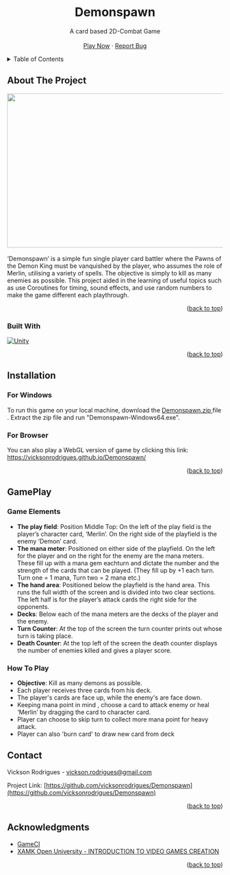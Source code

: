 
 
<a name="readme-top"></a>


<!-- PROJECT LOGO -->
<br />

  <h1 align="center">Demonspawn</h1>

  <p align="center">
    A card based 2D-Combat Game
    <br />
    <br />
    <a href="https://vicksonrodrigues.github.io/Demonspawn/">Play Now</a>
    ·
    <a href="https://github.com/vicksonrodrigues/Demonspawn/issues">Report Bug</a>
  </p>
</div>



<!-- TABLE OF CONTENTS -->
<details>
  <summary>Table of Contents</summary>
  <ol>
    <li>
      <a href="#about-the-project">About The Project</a>
      <ul>
        <li><a href="#built-with">Built With</a></li>
      </ul>
    </li>
    <li>
      <a href="#installation">Installation</a>
      <ul>
        <li><a href="#for-windows">For Windows</a></li>
        <li><a href="#for-browser">For Browser</a></li>
      </ul>
    </li>
    <li>
      <a href="#gameplay">GamePlay</a>
      <ul>
        <li><a href="#game-elements">Game Elements</a></li>
        <li><a href="#how-to-play">How To Play</a></li>
      </ul>
    </li>
    <li><a href="#contact">Contact</a></li>
    <li><a href="#acknowledgments">Acknowledgments</a></li>
  </ol>
</details>



<!-- ABOUT THE PROJECT -->
## About The Project
<div align="center">

<img src="https://media.giphy.com/media/TmyvCHrt24erZlYVmQ/giphy.gif" width="640" height="360" />

</div>
<br/>
‘Demonspawn’ is a simple fun single player card battler where the Pawns of the Demon King must be vanquished by the player, who assumes the role of Merlin, utilising a variety of spells. The objective is simply to kill as many enemies as possible. This project aided in the learning of useful topics such as use Coroutines for timing,  sound effects, and use random numbers to make the game different each playthrough.

<p align="right">(<a href="#readme-top">back to top</a>)</p>

### Built With

[![Unity][Unity]][Unity-url]

<p align="right">(<a href="#readme-top">back to top</a>)</p>

<!-- Installation -->
## Installation


### For Windows

To run this game on your local machine, download the <a href = https://github.com/vicksonrodrigues/Demonspawn/archive/refs/tags/v0.0.1-beta.4.zip>Demonspawn.zip </a> file . Extract the zip file and run "Demonspawn-Windows64.exe".

### For Browser

You can also play a WebGL version of game by clicking this link: https://vicksonrodrigues.github.io/Demonspawn/

<p align="right">(<a href="#readme-top">back to top</a>)</p>

<!--How To Play -->
## GamePlay

### Game Elements

* <b>The play field</b>: Position Middle Top: On the left of the play field is the player’s character card, ‘Merlin’. On the right side of the playfield is the enemy ‘Demon’ card. 
* <b>The mana meter</b>: Positioned on either side of the playfield. On the left for the player and on the right for the enemy are the mana meters. These fill up with a mana gem eachturn and dictate the number and the strength of the cards that can be played. (They fill up by +1 each turn. Turn one = 1 mana, Turn two = 2 mana etc.) 
* <b>The hand area</b>: Positioned below the playfield is the hand area.  This runs the full width of the screen and is divided into two clear sections. The left half is for the player’s attack cards the right side for the opponents. 
* <b>Decks</b>: Below each of the mana meters are the decks of the player and the enemy. 
* <b>Turn Counter</b>: At the top of the screen the turn counter prints out whose turn is taking place. 
* <b>Death Counter</b>: At the top left of the screen the death counter displays the number of enemies killed and gives a player score.

### How To Play

* <b>Objective</b>: Kill as many demons as possible.
* Each player receives three cards from his deck. 
* The player's cards are face up, while the enemy's are face down.
* Keeping mana point in mind , choose a card to attack enemy or heal ‘Merlin’ by dragging the card to character card.
* Player can choose to skip turn to collect more mana point for heavy attack.
* Player can also 'burn card' to draw new card from deck


<!-- CONTACT -->
## Contact

Vickson Rodrigues - vickson.rodrigues@gmail.com

Project Link: [https://github.com/vicksonrodrigues/Demonspawn](https://github.com/vicksonrodrigues/Demonspawn)

<p align="right">(<a href="#readme-top">back to top</a>)</p>



<!-- ACKNOWLEDGMENTS -->
## Acknowledgments

* [GameCI](https://game.ci/)
* [XAMK Open University - INTRODUCTION TO VIDEO GAMES CREATION ](https://cambridge-academy-of-gaming-and-innovation.teachable.com/p/introduction-to-video-games-creation)


<p align="right">(<a href="#readme-top">back to top</a>)</p>



<!-- MARKDOWN LINKS & IMAGES -->
<!-- https://www.markdownguide.org/basic-syntax/#reference-style-links -->
[Unity]: https://img.shields.io/badge/unity-v2021.3.0f1-%23000000.svg?style=for-the-badge&logo=unity&logoColor=white
[Unity-url]: https://unity.com/


